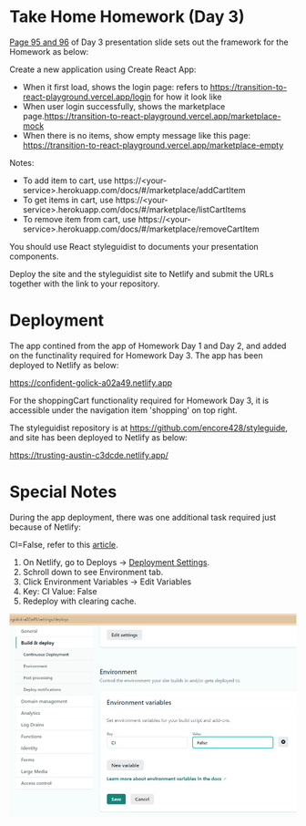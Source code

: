 
 

# Take Home Homework (Day 3)

<a href="./Day 3 homework.pdf">Page 95 and 96</a> of Day 3 presentation slide sets out the framework for the Homework as below:

Create a new application using Create React App:
- When it first load, shows the login page: refers to https://transition-to-react-playground.vercel.app/login for how it look like
- When user login successfully, shows the marketplace page.https://transition-to-react-playground.vercel.app/marketplace-mock
- When there is no items, show empty message like this page: https://transition-to-react-playground.vercel.app/marketplace-empty

Notes:
- To add item to cart, use https://\<your-service>.herokuapp.com/docs/#/marketplace/addCartItem
- To get items in cart, use https://\<your-service>.herokuapp.com/docs/#/marketplace/listCartItems
- To remove item from cart, use https://\<your-service>.herokuapp.com/docs/#/marketplace/removeCartItem

You should use React styleguidist to documents your presentation components.

Deploy the site and the styleguidist site to Netlify and submit the URLs together with the link to your repository.
 
# Deployment

The app contined from the app of Homework Day 1 and Day 2, and added on the functinality required for Homework Day 3.  The app has been deployed to Netlify as below:

https://confident-golick-a02a49.netlify.app 

For the shoppingCart functionality required for Homework Day 3, it is accessible under the navigation item 'shopping' on top right.
 
The styleguidist repository is at https://github.com/encore428/styleguide, and site has been deployed to Netlify as below:

https://trusting-austin-c3dcde.netlify.app/ 
 
# Special Notes

During the app deployment, there was one additional task required just because of Netlify:

CI=False, refer to this [article](https://stackoverflow.com/questions/62415804/how-to-prevent-netlify-from-treating-warnings-as-errors-because-process-env-ci).

1. On Netlify, go to Deploys -> [Deployment Settings](https://app.netlify.com/sites/confident-golick-a02a49/settings/deploys).
1. Schroll down to see Environment tab.
1. Click Environment Variables -> Edit Variables
1. Key: CI Value: False
1. Redeploy with clearing cache.
 
![CI=False setting on Netlify](./CIFalse.png)
